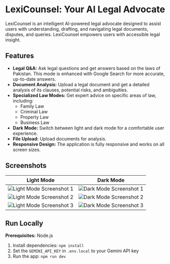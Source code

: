 # LexiCounsel: Your AI Legal Advocate

LexiCounsel is an intelligent AI-powered legal advocate designed to assist users with understanding, drafting, and navigating legal documents, disputes, and queries. LexiCounsel empowers users with accessible legal insight.

## Features

- **Legal Q&A:** Ask legal questions and get answers based on the laws of Pakistan. This mode is enhanced with Google Search for more accurate, up-to-date answers.
- **Document Analysis:** Upload a legal document and get a detailed analysis of its clauses, potential risks, and ambiguities.
- **Specialized Law Modes:** Get expert advice on specific areas of law, including:
    - Family Law
    - Criminal Law
    - Property Law
    - Business Law
- **Dark Mode:** Switch between light and dark mode for a comfortable user experience.
- **File Upload:** Upload documents for analysis.
- **Responsive Design:** The application is fully responsive and works on all screen sizes.

## Screenshots

| Light Mode | Dark Mode |
|---|---|
| ![Light Mode Screenshot 1](public/screenshot1.jpeg) | ![Dark Mode Screenshot 1](public/screenshot2.jpeg) |
| ![Light Mode Screenshot 2](public/screenshot4.jpeg) | ![Dark Mode Screenshot 2](public/screenshot3.jpeg) |
| ![Light Mode Screenshot 3](public/screenshot5.jpeg) | ![Dark Mode Screenshot 3](public/screenshot6.jpeg) |


## Run Locally

**Prerequisites:**  Node.js

1.  Install dependencies:
    `npm install`
2.  Set the `GEMINI_API_KEY` in `.env.local` to your Gemini API key
3.  Run the app:
    `npm run dev`
